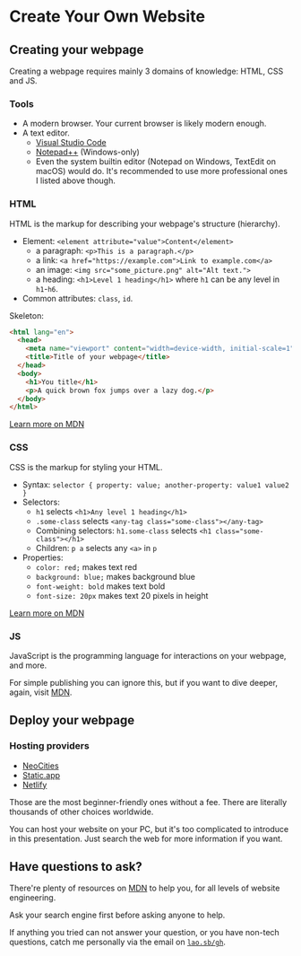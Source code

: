---
---

# Create Your Own Website

## Creating your webpage

Creating a webpage requires mainly 3 domains of knowledge: HTML, CSS and JS.

### Tools

- A modern browser. Your current browser is likely modern enough.
- A text editor.
  - [Visual Studio Code](https://code.visualstudio.com)
  - [Notepad++](https://notepad-plus-plus.org) (Windows-only)
  - Even the system builtin editor (Notepad on Windows, TextEdit on macOS) would do. It's recommended to use more professional ones I listed above though.

### HTML

HTML is the markup for describing your webpage's structure (hierarchy).

- Element: `<element attribute="value">Content</element>`
  - a paragraph: `<p>This is a paragraph.</p>`
  - a link: `<a href="https://example.com">Link to example.com</a>`
  - an image: `<img src="some_picture.png" alt="Alt text.">`
  - a heading: `<h1>Level 1 heading</h1>` where `h1` can be any level in `h1`-`h6`.
- Common attributes: `class`, `id`.

Skeleton:
```html
<html lang="en">
  <head>
    <meta name="viewport" content="width=device-width, initial-scale=1">
    <title>Title of your webpage</title>
  </head>
  <body>
    <h1>You title</h1>
    <p>A quick brown fox jumps over a lazy dog.</p>
  </body>
</html>
```

[Learn more on MDN](https://developer.mozilla.org/en-US/docs/Learn/Getting_started_with_the_web/HTML_basics)

### CSS

CSS is the markup for styling your HTML.

- Syntax: `selector { property: value; another-property: value1 value2 }`
- Selectors:
  - `h1` selects `<h1>Any level 1 heading</h1>`
  - `.some-class` selects `<any-tag class="some-class"></any-tag>`
  - Combining selectors: `h1.some-class` selects `<h1 class="some-class"></h1>`
  - Children: `p a` selects any `<a>` in `p`
- Properties:
  - `color: red;` makes text red
  - `background: blue;` makes background blue
  - `font-weight: bold` makes text bold
  - `font-size: 20px` makes text 20 pixels in height

[Learn more on MDN](https://developer.mozilla.org/en-US/docs/Learn/Getting_started_with_the_web/CSS_basics)

### JS

JavaScript is the programming language for interactions on your webpage, and more.

For simple publishing you can ignore this, but if you want to dive deeper, again, visit [MDN](https://developer.mozilla.org/en-US/docs/Learn/JavaScript).

## Deploy your webpage

### Hosting providers

- [NeoCities](https://neocities.org)
- [Static.app](https://static.app)
- [Netlify](https://netlify.com)

Those are the most beginner-friendly ones without a fee. There are literally thousands of other choices worldwide.

You can host your website on your PC, but it's too complicated to introduce in this presentation. Just search the web for more information if you want.

## Have questions to ask?

There're plenty of resources on [MDN](https://developer.mozilla.org/en-US/docs/Learn/) to help you, for all levels of website engineering.

Ask your search engine first before asking anyone to help.

If anything you tried can not answer your question, or you have non-tech questions, catch me personally via the email on [`lao.sb/gh`](https://lao.sb/gh).
